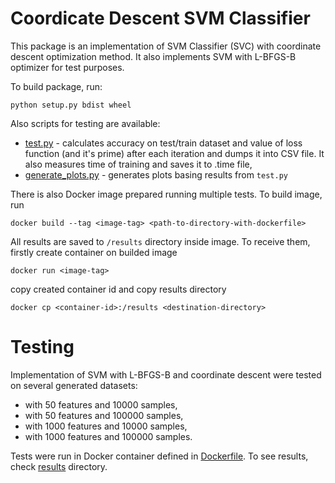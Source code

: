 # Coordicate Descent SVM Classifier

This package is an implementation of SVM Classifier (SVC) with coordinate descent optimization method.
It also implements SVM with L-BFGS-B optimizer for test purposes.

To build package, run:

    python setup.py bdist wheel

Also scripts for testing are available:
- [test.py](test.py) - calculates accuracy on test/train dataset and value of loss function (and it's prime) 
after each iteration and dumps it into CSV file. It also measures time of training and saves it to .time file,
- [generate_plots.py](generate_plots.py) - generates plots basing results from `test.py`
   
There is also Docker image prepared running multiple tests. To build image, run

    docker build --tag <image-tag> <path-to-directory-with-dockerfile>
    
All results are saved to `/results` directory inside image. To receive them, firstly create container on builded image

    docker run <image-tag>
    
copy created container id and copy results directory

    docker cp <container-id>:/results <destination-directory>
    
# Testing
Implementation of SVM with L-BFGS-B and coordinate descent were tested on several generated datasets:
- with 50 features and 10000 samples,
- with 50 features and 100000 samples,
- with 1000 features and 10000 samples,
- with 1000 features and 100000 samples.

Tests were run in Docker container defined in [Dockerfile](Dockerfile). 
To see results, check [results](results) directory.
